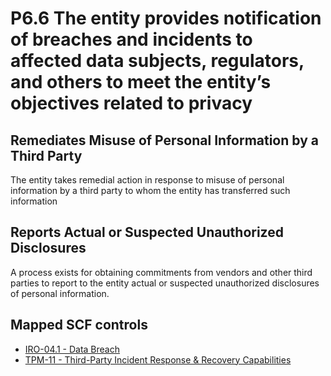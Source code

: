 # P6.6 The entity provides notification of breaches and incidents to affected data subjects, regulators, and others to meet the entity’s objectives related to privacy
## Remediates Misuse of Personal Information by a Third Party
The entity takes remedial action in response to misuse of personal information by a third party to whom the entity has transferred such information
## Reports Actual or Suspected Unauthorized Disclosures
A process exists for obtaining commitments from vendors and other third parties to report to the entity actual or suspected unauthorized disclosures of personal information.
## Mapped SCF controls
- [IRO-04.1 - Data Breach](../scf/iro-041-databreach.md)
- [TPM-11 - Third-Party Incident Response & Recovery Capabilities](../scf/tpm-11-third-partyincidentresponse&recoverycapabilities.md)
